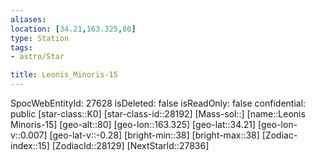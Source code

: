 ```yaml
---
aliases: 
location: [34.21,163.325,80]
type: Station
tags:
- astro/Star

title: Leonis_Minoris-15
---
```

SpocWebEntityId: 27628
isDeleted: false
isReadOnly: false
confidential: public
[star-class::K0]
[star-class-id::28192]
[Mass-sol::]
[name::Leonis Minoris-15]
[geo-alt::80]
[geo-lon::163.325]
[geo-lat::34.21]
[geo-lon-v::0.007]
[geo-lat-v::-0.28]
[bright-min::38]
[bright-max::38]
[Zodiac-index::15]
[ZodiacId::28129]
[NextStarId::27836]



